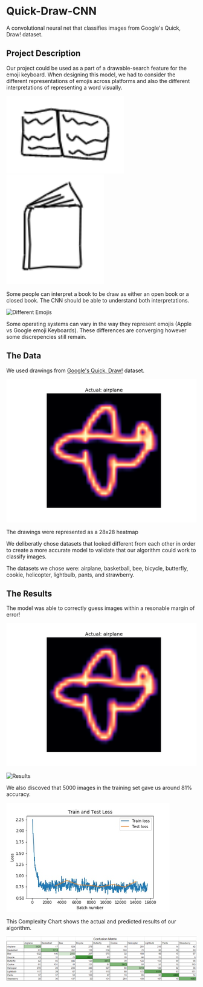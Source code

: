 # Quick-Draw-CNN
A convolutional neural net that classifies images from Google's Quick, Draw! dataset.

## Project Description

Our project could be used as a part of a drawable-search feature for the emoji keyboard. When designing this model, we had to consider the different representations of emojis across platforms and also the different interpretations of representing a word visually. 

![Open Book Drawing](images/openBook.png) ![Closed Book Drawing](images/closedBook.png)

Some people can interpret a book to be draw as either an open book or a closed book. The CNN should be able to understand both interpretations.

![Different Emojis](differentEmojis.jpg)

Some operating systems can vary in the way they represent emojis (Apple vs Google emoji Keyboards). These differences are converging however some discrepencies still remain.


## The Data

We used drawings from [Google's Quick, Draw!](https://quickdraw.withgoogle.com/data) dataset. 

![Drawing of a Airplane](/images/airplaneHeatmap.png)

The drawings were represented as a 28x28 heatmap

We deliberatly chose datasets that looked different from each other in order to create a more accurate model to validate that our algorithm could work to classify images.

The datasets we chose were: airplane, basketball, bee, bicycle, butterfly, cookie, helicopter, lightbulb, pants, and strawberry.


## The Results

The model was able to correctly guess images within a resonable margin of error!

![Drawing of an Airplane](images/airplaneHeatmap.png)

![Results](images/airplaneResults.png)

We also discoved that 5000 images in the training set gave us around 81% accuracy.

![Modeled Loss](images/test_train_loss.jpg)

This Complexity Chart shows the actual and predicted results of our algorithm.

![Complexity Chart](images/confusion_matrix.png)



